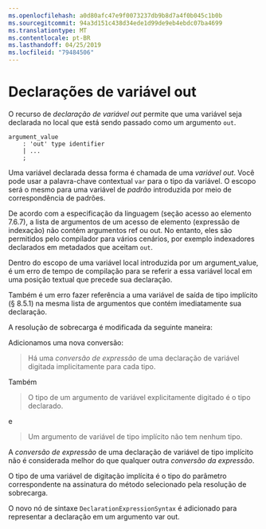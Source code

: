 ```yaml
---
ms.openlocfilehash: a0d80afc47e9f0073237db9b8d7a4f0b045c1b0b
ms.sourcegitcommit: 94a3d151c438d34ede1d99de9eb4ebdc07ba4699
ms.translationtype: MT
ms.contentlocale: pt-BR
ms.lasthandoff: 04/25/2019
ms.locfileid: "79484506"
---
```

# <a name="out-variable-declarations"></a>Declarações de variável out

O recurso de *declaração de variável out* permite que uma variável seja declarada no local que está sendo passado como um argumento `out`.

```antlr
argument_value
    : 'out' type identifier
    | ...
    ;
```

Uma variável declarada dessa forma é chamada de uma *variável out*. Você pode usar a palavra-chave contextual `var` para o tipo da variável. O escopo será o mesmo para uma variável de *padrão* introduzida por meio de correspondência de padrões.

De acordo com a especificação da linguagem (seção acesso ao elemento 7.6.7), a lista de argumentos de um acesso de elemento (expressão de indexação) não contém argumentos ref ou out. No entanto, eles são permitidos pelo compilador para vários cenários, por exemplo indexadores declarados em metadados que aceitam `out`.

Dentro do escopo de uma variável local introduzida por um argument_value, é um erro de tempo de compilação para se referir a essa variável local em uma posição textual que precede sua declaração.

Também é um erro fazer referência a uma variável de saída de tipo implícito (§ 8.5.1) na mesma lista de argumentos que contém imediatamente sua declaração.

A resolução de sobrecarga é modificada da seguinte maneira:

Adicionamos uma nova conversão:

> Há uma *conversão de expressão* de uma declaração de variável digitada implicitamente para cada tipo.

Também

> O tipo de um argumento de variável explicitamente digitado é o tipo declarado.

e

> Um argumento de variável de tipo implícito não tem nenhum tipo.

A *conversão de expressão* de uma declaração de variável de tipo implícito não é considerada melhor do que qualquer outra *conversão da expressão*.

O tipo de uma variável de digitação implícita é o tipo do parâmetro correspondente na assinatura do método selecionado pela resolução de sobrecarga.

O novo nó de sintaxe `DeclarationExpressionSyntax` é adicionado para representar a declaração em um argumento var out.
